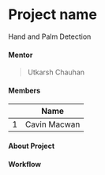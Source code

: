 # Project name
Hand and Palm Detection

#### Mentor

> Utkarsh Chauhan

#### Members

||Name|
|-|-|
|1|Cavin Macwan|

#### About Project 



#### Workflow

